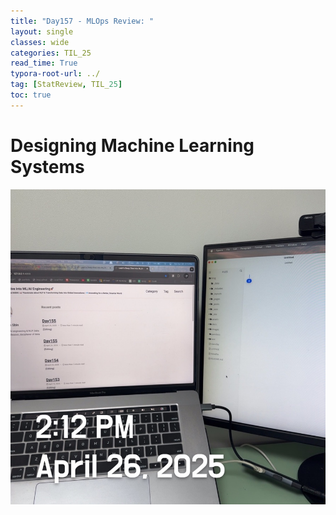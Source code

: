```yaml
---
title: "Day157 - MLOps Review: "
layout: single
classes: wide
categories: TIL_25
read_time: True
typora-root-url: ../
tag: [StatReview, TIL_25]
toc: true 
---
```


# Designing Machine Learning Systems

![8B370752-999D-4F2F-B67C-5271211EB4C4_1_105_c](../../images/2025-04-26-TIL25_Day157/8B370752-999D-4F2F-B67C-5271211EB4C4_1_105_c.jpeg)

<br>

